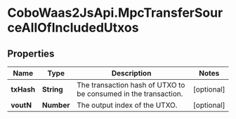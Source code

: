 # CoboWaas2JsApi.MpcTransferSourceAllOfIncludedUtxos

## Properties

Name | Type | Description | Notes
------------ | ------------- | ------------- | -------------
**txHash** | **String** | The transaction hash of UTXO to be consumed in the transaction. | [optional] 
**voutN** | **Number** | The output index of the UTXO. | [optional] 


